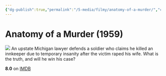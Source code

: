 ```yaml
---
{"dg-publish":true,"permalink":"/5-media/filmy/anatomy-of-a-murder/","contentClasses":"movie","tags":["to-watch","фильм","#Drama","#Mystery"],"created":"2024-01-20T01:36:45.383+03:00","updated":"2024-01-20T01:55:02.296+03:00"}
---
```


# Anatomy of a Murder (1959)
![](https://m.media-amazon.com/images/M/MV5BNzIzZTNlZmUtMWY0YS00MjY2LTg2NjUtNTZhMzQ0MTUyMDYxXkEyXkFqcGdeQXVyNjc5NjEzNA@@._V1_SX300.jpg)
An upstate Michigan lawyer defends a soldier who claims he killed an innkeeper due to temporary insanity after the victim raped his wife. What is the truth, and will he win his case?

**8.0** on [IMDB](https://www.imdb.com/title/tt0052561)

